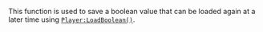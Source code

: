 This function is used to save a boolean value that can be loaded again at
a later time using [`Player:LoadBoolean()`](https://create.roblox.com/docs/reference/engine/classes/Player#LoadBoolean).